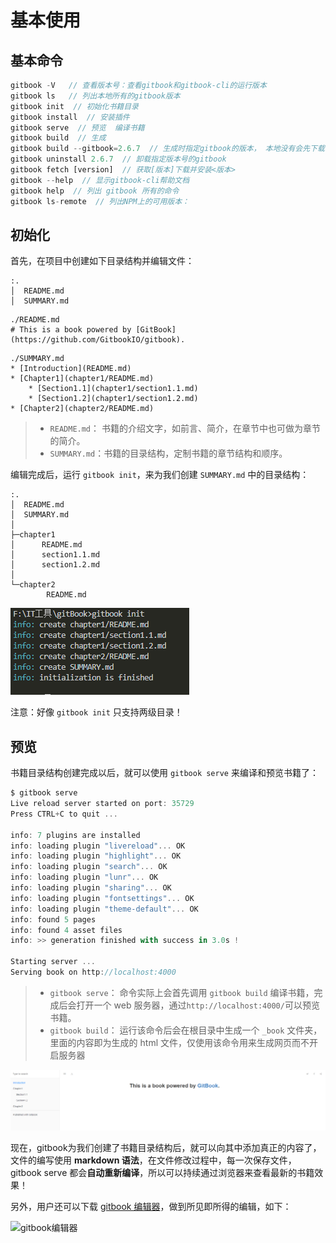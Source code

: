 <!--
 * @Author: xulei
 * @Date: 2020-07-26 15:44:58
 * @LastEditors: xulei
 * @LastEditTime: 2020-07-26 18:47:42
 * @FilePath: \gitBook\basicUse\basicUse.md
--> 

# 基本使用

## 基本命令
```js
gitbook -V   // 查看版本号：查看gitbook和gitbook-cli的运行版本
gitbook ls   // 列出本地所有的gitbook版本
gitbook init  // 初始化书籍目录
gitbook install  // 安装插件
gitbook serve  // 预览  编译书籍
gitbook build  // 生成
gitbook build --gitbook=2.6.7  // 生成时指定gitbook的版本， 本地没有会先下载
gitbook uninstall 2.6.7  // 卸载指定版本号的gitbook
gitbook fetch [version]  // 获取[版本]下载并安装<版本>
gitbook --help  // 显示gitbook-cli帮助文档
gitbook help  // 列出 gitbook 所有的命令
gitbook ls-remote  // 列出NPM上的可用版本：
```

## 初始化
首先，在项目中创建如下目录结构并编辑文件：
```
:.
│  README.md
│  SUMMARY.md
```
```
./README.md
# This is a book powered by [GitBook](https://github.com/GitbookIO/gitbook).
```
```
./SUMMARY.md
* [Introduction](README.md)
* [Chapter1](chapter1/README.md)
    * [Section1.1](chapter1/section1.1.md)
    * [Section1.2](chapter1/section1.2.md)
* [Chapter2](chapter2/README.md)
```
> * `README.md`： 书籍的介绍文字，如前言、简介，在章节中也可做为章节的简介。
> * `SUMMARY.md`：书籍的目录结构，定制书籍的章节结构和顺序。

编辑完成后，运行 `gitbook init`，来为我们创建 `SUMMARY.md` 中的目录结构：
```
:.
│  README.md
│  SUMMARY.md
│
├─chapter1
│      README.md
│      section1.1.md
│      section1.2.md
│
└─chapter2
        README.md
```
![gitbookInit](/imgs/gitbookInit.png)

注意：好像 `gitbook init` 只支持两级目录！

## 预览
书籍目录结构创建完成以后，就可以使用 `gitbook serve` 来编译和预览书籍了：
```js
$ gitbook serve
Live reload server started on port: 35729
Press CTRL+C to quit ...

info: 7 plugins are installed
info: loading plugin "livereload"... OK
info: loading plugin "highlight"... OK
info: loading plugin "search"... OK
info: loading plugin "lunr"... OK
info: loading plugin "sharing"... OK
info: loading plugin "fontsettings"... OK
info: loading plugin "theme-default"... OK
info: found 5 pages
info: found 4 asset files
info: >> generation finished with success in 3.0s !

Starting server ...
Serving book on http://localhost:4000
```

> * `gitbook serve`： 命令实际上会首先调用 `gitbook build` 编译书籍，完成后会打开一个 web 服务器，通过`http://localhost:4000/`可以预览书籍。
> * `gitbook build`： 运行该命令后会在根目录中生成一个 `_book` 文件夹， 里面的内容即为生成的 html 文件，仅使用该命令用来生成网页而不开启服务器

![gitbookServe](/imgs/gitbookServe.png)


现在，gitbook为我们创建了书籍目录结构后，就可以向其中添加真正的内容了，文件的编写使用 **markdown 语法**，在文件修改过程中，每一次保存文件，gitbook serve 都会**自动重新编译**，所以可以持续通过浏览器来查看最新的书籍效果！

另外，用户还可以下载 [gitbook 编辑器](https://github.com/GitbookIO/editor)，做到所见即所得的编辑，如下：

![gitbook编辑器](http://www.chengweiyang.cn/gitbook/assets/basic-usage/gitbook-editor.png)


